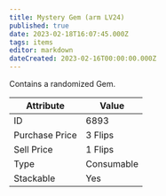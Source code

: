 ```yaml
---
title: Mystery Gem (arm LV24)
published: true
date: 2023-02-18T16:07:45.000Z
tags: items
editor: markdown
dateCreated: 2023-02-16T00:00:00.000Z
---
```


Contains a randomized Gem.

|Attribute|Value|
|-|-|
|ID|6893|
|Purchase Price|3 Flips|
|Sell Price|1 Flips|
|Type|Consumable|
|Stackable|Yes|

